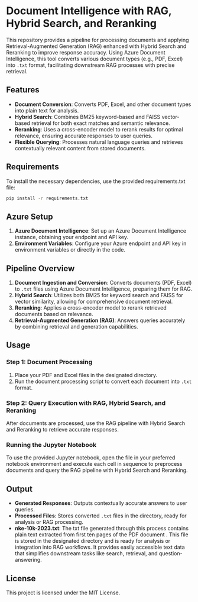 
# Document Intelligence with RAG, Hybrid Search, and Reranking

This repository provides a pipeline for processing documents and applying Retrieval-Augmented Generation (RAG) enhanced with Hybrid Search and Reranking to improve response accuracy. Using Azure Document Intelligence, this tool converts various document types (e.g., PDF, Excel) into `.txt` format, facilitating downstream RAG processes with precise retrieval.

## Features

- **Document Conversion**: Converts PDF, Excel, and other document types into plain text for analysis.
- **Hybrid Search**: Combines BM25 keyword-based and FAISS vector-based retrieval for both exact matches and semantic relevance.
- **Reranking**: Uses a cross-encoder model to rerank results for optimal relevance, ensuring accurate responses to user queries.
- **Flexible Querying**: Processes natural language queries and retrieves contextually relevant content from stored documents.

## Requirements

To install the necessary dependencies, use the provided requirements.txt file:

```bash
pip install -r requirements.txt
```

## Azure Setup

1. **Azure Document Intelligence**: Set up an Azure Document Intelligence instance, obtaining your endpoint and API key.
2. **Environment Variables**: Configure your Azure endpoint and API key in environment variables or directly in the code.

## Pipeline Overview

1. **Document Ingestion and Conversion**: Converts documents (PDF, Excel) to `.txt` files using Azure Document Intelligence, preparing them for RAG.
2. **Hybrid Search**: Utilizes both BM25 for keyword search and FAISS for vector similarity, allowing for comprehensive document retrieval.
3. **Reranking**: Applies a cross-encoder model to rerank retrieved documents based on relevance.
4. **Retrieval-Augmented Generation (RAG)**: Answers queries accurately by combining retrieval and generation capabilities.

## Usage

### Step 1: Document Processing

1. Place your PDF and Excel files in the designated directory.
2. Run the document processing script to convert each document into `.txt` format.

### Step 2: Query Execution with RAG, Hybrid Search, and Reranking

After documents are processed, use the RAG pipeline with Hybrid Search and Reranking to retrieve accurate responses.

### Running the Jupyter Notebook

To use the provided Jupyter notebook, open the file in your preferred notebook environment and execute each cell in sequence to preprocess documents and query the RAG pipeline with Hybrid Search and Reranking.

## Output

- **Generated Responses**: Outputs contextually accurate answers to user queries.
- **Processed Files**: Stores converted `.txt` files in the directory, ready for analysis or RAG processing.
- **nke-10k-2023.txt**: The txt file generated through this process contains plain text extracted from first ten pages of the PDF document . This file is stored in the designated directory and is ready for analysis or integration into RAG workflows. It provides easily accessible text data that simplifies downstream tasks like search, retrieval, and question-answering.
## License

This project is licensed under the MIT License.
